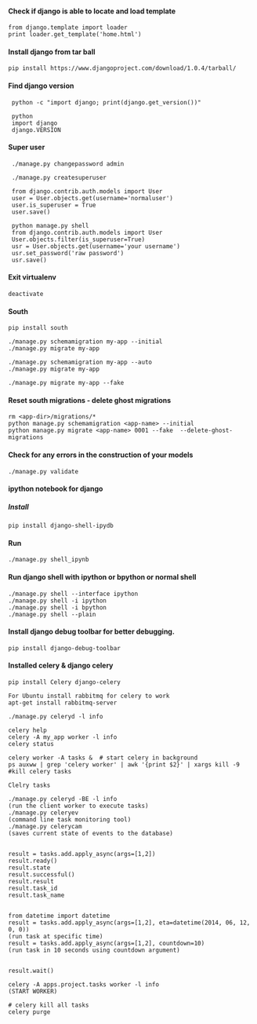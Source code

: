 #### Check if django is able to locate and load template
	from django.template import loader   
	print loader.get_template('home.html') 


#### Install django from tar ball 

    pip install https://www.djangoproject.com/download/1.0.4/tarball/    


#### Find django version 
     python -c "import django; print(django.get_version())"   
     
     python
     import django
     django.VERSION
     
     
#### Super user
     ./manage.py changepassword admin
     
     ./manage.py createsuperuser
     
     from django.contrib.auth.models import User
     user = User.objects.get(username='normaluser')
     user.is_superuser = True
     user.save()
    
     python manage.py shell
     from django.contrib.auth.models import User
     User.objects.filter(is_superuser=True)
     usr = User.objects.get(username='your username')
     usr.set_password('raw password')
     usr.save()
     
#### Exit virtualenv
    deactivate


#### South 
    pip install south
    
    ./manage.py schemamigration my-app --initial
    ./manage.py migrate my-app
    
    ./manage.py schemamigration my-app --auto
    ./manage.py migrate my-app
    
    ./manage.py migrate my-app --fake


#### Reset south migrations - delete ghost migrations
    rm <app-dir>/migrations/*
    python manage.py schemamigration <app-name> --initial
    python manage.py migrate <app-name> 0001 --fake  --delete-ghost-migrations
    
    
#### Check for any errors in the construction of your models
    ./manage.py validate
    

#### ipython notebook for django
##### Install
	pip install django-shell-ipydb
#### Run
	./manage.py shell_ipynb
	
#### Run django shell with ipython or bpython or normal shell 
	./manage.py shell --interface ipython
	./manage.py shell -i ipython
	./manage.py shell -i bpython
	./manage.py shell --plain
	
#### Install django debug toolbar for better debugging.
	pip install django-debug-toolbar
	
#### Installed celery & django celery
	pip install Celery django-celery
	
	For Ubuntu install rabbitmq for celery to work 
	apt-get install rabbitmq-server 
	
	./manage.py celeryd -l info 
	
	celery help
	celery -A my_app worker -l info
	celery status

	celery worker -A tasks &  # start celery in background
	ps auxww | grep 'celery worker' | awk '{print $2}' | xargs kill -9   #kill celery tasks
	
	Clelry tasks

	./manage.py celeryd -BE -l info 
	(run the client worker to execute tasks)
	./manage.py celeryev          
	(command line task monitoring tool)
	./manage.py celerycam
	(saves current state of events to the database)


	result = tasks.add.apply_async(args=[1,2])
	result.ready()
	result.state
	result.successful()
	result.result
	result.task_id
	result.task_name


	from datetime import datetime
	result = tasks.add.apply_async(args=[1,2], eta=datetime(2014, 06, 12, 0, 0))
	(run task at specific time)
	result = tasks.add.apply_async(args=[1,2], countdown=10)
	(run task in 10 seconds using countdown argument)


	result.wait() 
	
	celery -A apps.project.tasks worker -l info 
	(START WORKER)
	
	# celery kill all tasks
	celery purge
	
	


	
	
	
	
    
    
